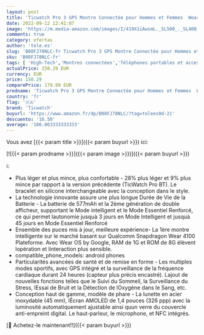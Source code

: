 ```yaml
---
layout: post
title: 'Ticwatch Pro 3 GPS Montre Connectée pour Hommes et Femmes  Wear OS by Google  Afficheur Double Couche 2.0  Longue durée de Vie de la Batterie'
date: 2022-09-12 12:41:07
image: 'https://m.media-amazon.com/images/I/419X1iAwsmL._SL500_._SL400_.jpg'
comments: true
category: ofertas
author: 'tole.es'
slug: 'B08FJ78NLC-fr Ticwatch Pro 3 GPS Montre Connectée pour Hommes et Femmes...'
sku: 'B08FJ78NLC-fr'
tags: [ 'High-Tech','Montres connectées','Téléphones portables et accessoires','ticwatch','🇫🇷', ]
actualPrice: 150.29 EUR
currency: EUR
price: 150.29
comparePrice: 179.99 EUR
prodname: 'Ticwatch Pro 3 GPS Montre Connectée pour Hommes et Femmes  Wear OS by Google  Afficheur Double Couche 2.0  Longue durée de Vie de la Batterie'
country: 'fr'
flag: '🇫🇷'
brand: 'Ticwatch'
buyurl: 'https://www.amazon.fr/dp/B08FJ78NLC/?tag=tolees0d-21'
descuento: '16.50'
average: '186.063333333333'
---
```


Vous avez [{{< param title >}}]({{< param buyurl >}}) ici:

[![{{< param prodname >}}]({{< param image >}})]({{< param buyurl >}})

ℹ️:

- Plus léger et plus mince, plus confortable - 28% plus léger et 9% plus mince par rapport à la version précédente (TicWatch Pro BT). Le bracelet en silicone interchangeable avec la conception dans le style.
- La technologie innovante assure une plus longue Durée de Vie de la Batterie - La batterie de 577mAh et la 2ème génération de double afficheur, supportant le Mode intelligent et le Mode Essentiel Renforcé, ce qui permet lautonomie jusquà 3 jours en Mode Intelligent et jusquà 45 jours en Mode Essentiel Renforcé
- Ensemble des puces mis à jour, meilleure expérience- La 1ère montre intelligente sur le marché basant sur Qualcomm Snapdragon Wear 4100 Plateforme. Avec Wear OS by Google, RAM de 1G et ROM de 8G élèvent lopération et linteraction plus sensible.
- compatible_phone_models: android phones
- Particularités avancées de santé et de remise en forme - Les multiples modes sportifs, avec GPS intégré et la surveillance de la fréquence cardiaque durant 24 heures (capteur plus précis encastré). Lajout de nouvelles fonctions telles que le Suivi du Sommeil, la Surveillance du Stress, lEssai de Bruit et la Détection de lOxygène dans le Sang, etc.
- Conception haut de gamme, modèle de phare - La lunette en acier inoxydable (45 mm), lÉcran AMOLED de 1,4 pouces (326 ppp) avec la luminosité automatiquement ajustable ainsi quun verre du couvercle anti-empreint digital. Le haut-parleur, le microphone, et NFC intégrés.

[🛒 Achetez-le maintenant!!]({{< param buyurl >}})
